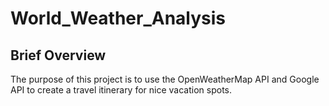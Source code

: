 # World_Weather_Analysis

## Brief Overview

The purpose of this project is to use the OpenWeatherMap API and Google API to create a travel itinerary for nice vacation spots.
